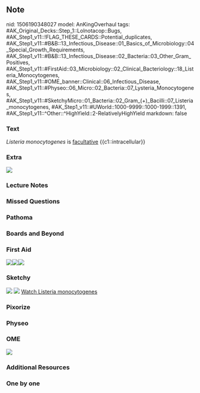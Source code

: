 ## Note
nid: 1506190348027
model: AnKingOverhaul
tags: #AK_Original_Decks::Step_1::Lolnotacop::Bugs, #AK_Step1_v11::!FLAG_THESE_CARDS::Potential_duplicates, #AK_Step1_v11::#B&B::13_Infectious_Disease::01_Basics_of_Microbiology::04_Special_Growth_Requirements, #AK_Step1_v11::#B&B::13_Infectious_Disease::02_Bacteria::03_Other_Gram_Positives, #AK_Step1_v11::#FirstAid::03_Microbiology::02_Clinical_Bacteriology::18_Listeria_Monocytogenes, #AK_Step1_v11::#OME_banner::Clinical::06_Infectious_Disease, #AK_Step1_v11::#Physeo::06_Micro::02_Bacteria::07_Lysteria_Monocytogenes, #AK_Step1_v11::#SketchyMicro::01_Bacteria::02_Gram_(+)_Bacilli::07_Listeria_monocytogenes, #AK_Step1_v11::#UWorld::1000-9999::1000-1999::1391, #AK_Step1_v11::^Other::^HighYield::2-RelativelyHighYield
markdown: false

### Text
<i>Listeria monocytogenes</i> is <u>facultative</u>
{{c1::intracellular}}

### Extra
<div><img src="paste-48580375085289.jpg"></div>

### Lecture Notes


### Missed Questions


### Pathoma


### Boards and Beyond


### First Aid
<img src="paste-466072671092739_1566160514431.jpg"><img src=
"paste-85250805858307.jpg"><img src="paste-35669703393283.jpg">

### Sketchy
<img src="paste-85104776970243%20(1).jpg"> <img src=
"paste-b5eeb795017cf479fad22d6f054ccf4da9d1f361.png"> <a href=
"https://dashboard.sketchy.com/study/medical/courses/medical-microbiology/units/medical-microbiology-bacteria/videos/medical-microbiology-bacteria-gram-positive-bacilli-listeria-monocytogenes?utm_source=anki&utm_medium=partnership&utm_campaign=february_update&utm_content=medical">
Watch Listeria monocytogenes</a>

### Pixorize


### Physeo


### OME
<div class="ome-widget">
  <a href=
  "https://onlinemeded.org/spa/infectious-disease?ref=anki"><img src="_OME_AnkiFlashcards_Topic_3.png"></a>
</div>

### Additional Resources


### One by one

